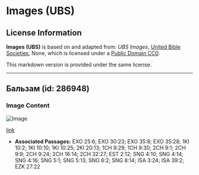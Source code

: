 # Images (UBS)

## License Information

**Images (UBS)** is based on and adapted from: _UBS Images_, [United Bible Societies](https://unitedbiblesocieties.org/), None, which is licensed under a [Public Domain CC0](https://creativecommons.org/public-domain/cc0/).

This markdown version is provided under the same license.



--------------------------------

## Бальзам (id: 286948)

### Image Content

![Image](https://cdn.aquifer.bible/aquifer-content/resources/Media/WEB-0053_balsam.jpg)

[link](https://cdn.aquifer.bible/aquifer-content/resources/Media/WEB-0053_balsam.jpg)

* **Associated Passages:** EXO 25:6; EXO 30:23; EXO 35:8; EXO 35:28; 1KI 10:2; 1KI 10:10; 1KI 10:25; 2KI 20:13; 1CH 9:29; 1CH 9:30; 2CH 9:1; 2CH 9:9; 2CH 9:24; 2CH 16:14; 2CH 32:27; EST 2:12; SNG 4:10; SNG 4:14; SNG 4:16; SNG 5:1; SNG 5:13; SNG 6:2; SNG 8:14; ISA 3:24; ISA 39:2; EZK 27:22

